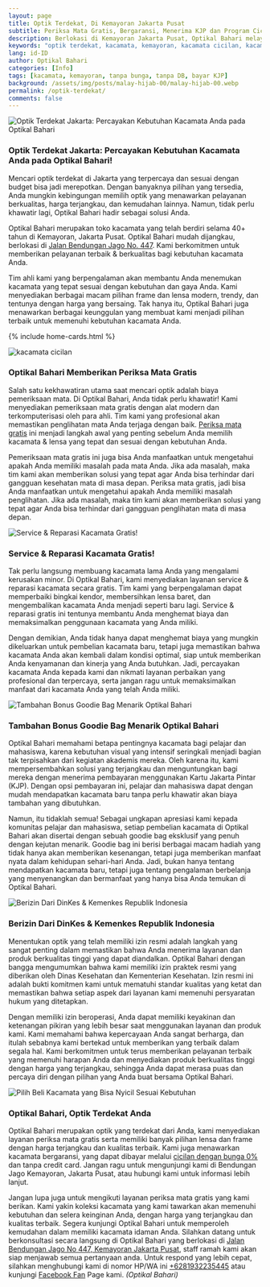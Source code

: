 ```yaml
---
layout: page
title: Optik Terdekat, Di Kemayoran Jakarta Pusat
subtitle: Periksa Mata Gratis, Bergaransi, Menerima KJP dan Program Cicilan
description: Berlokasi di Kemayoran Jakarta Pusat, Optikal Bahari melayanani periksa mata gratis, dengan berbagai pilihan bingkai dan lensa kacamata.
keywords: "optik terdekat, kacamata, kemayoran, kacamata cicilan, kacamata murah, tanpa bunga, tanpa DP, bayar KJP"
lang: id-ID
author: Optikal Bahari
categories: [Info]
tags: [kacamata, kemayoran, tanpa bunga, tanpa DB, bayar KJP]
background: /assets/img/posts/malay-hijab-00/malay-hijab-00.webp
permalink: /optik-terdekat/
comments: false
---
```


<div class="card shadow p-3 bg-white mb-5">
  <img
    itemprop="image"
    src="/assets/img/posts/malay-hijab-00/malay-hijab-01.webp"
    class="card-img-top"
    title="Optik Terdekat Jakarta: Percayakan Kebutuhan Kacamata Anda pada Optikal Bahari"
    alt="Optik Terdekat Jakarta: Percayakan Kebutuhan Kacamata Anda pada Optikal Bahari">
  <div class="card-body">
    <h3 class="card-title">
      Optik Terdekat Jakarta: Percayakan Kebutuhan Kacamata Anda pada Optikal Bahari!
    </h3>
    <p class="card-text text-justify">
      Mencari optik terdekat di Jakarta yang terpercaya dan sesuai dengan budget bisa jadi merepotkan. Dengan banyaknya pilihan yang tersedia, Anda mungkin kebingungan memilih optik yang menawarkan pelayanan berkualitas, harga terjangkau, dan kemudahan lainnya. Namun, tidak perlu khawatir lagi, Optikal Bahari hadir sebagai solusi Anda.
    </p>
    <p class="card-text text-justify">
      Optikal Bahari merupakan toko kacamata yang telah berdiri selama 40+ tahun di Kemayoran, Jakarta Pusat. Optikal Bahari mudah dijangkau, berlokasi di
      <a href="{{"/lokasi" | relative_url }}" title="Optikal Bahari, Jakarta Pusat">Jalan Bendungan Jago No. 447</a>. Kami berkomitmen untuk memberikan pelayanan terbaik & berkualitas bagi kebutuhan kacamata Anda.
    </p>
    <p class="card-text text-justify">
      Tim ahli kami yang berpengalaman akan membantu Anda menemukan kacamata yang tepat sesuai dengan kebutuhan dan gaya Anda. Kami menyediakan berbagai macam pilihan frame dan lensa modern, trendy, dan tentunya dengan harga yang bersaing. Tak hanya itu, Optikal Bahari juga menawarkan berbagai keunggulan yang membuat kami menjadi pilihan terbaik untuk memenuhi kebutuhan kacamata Anda.
    </p>
  </div>
</div>

{% include home-cards.html %}

<div class="card shadow p-3 bg-white mb-5">
  <img
    itemprop="image"
    src="/assets/img/posts/malay-hijab-00/malay-hijab-02.webp"
    class="card-img-top"
    alt="kacamata cicilan">
  <div class="card-body">
    <h3 class="card-title">
      Optikal Bahari Memberikan Periksa Mata Gratis
    </h3>
    <p class="card-text text-justify">
      Salah satu kekhawatiran utama saat mencari optik adalah biaya pemeriksaan mata. Di Optikal Bahari, Anda tidak perlu khawatir! Kami menyediakan pemeriksaan mata gratis dengan alat modern dan terkomputerisasi oleh para ahli. Tim kami yang profesional akan memastikan penglihatan mata Anda terjaga dengan baik.
      <a href="{{"/periksa-mata-gratis" | relative_url }}" title="Pemeriksaan mata gratis">Periksa mata gratis</a>
      ini menjadi langkah awal yang penting sebelum Anda memilih kacamata & lensa yang tepat dan sesuai dengan kebutuhan Anda.
    </p>
    <p class="card-text text-justify">
      Pemeriksaan mata gratis ini juga bisa Anda manfaatkan untuk mengetahui apakah Anda memiliki masalah pada mata Anda. Jika ada masalah, maka tim kami akan memberikan solusi yang tepat agar Anda bisa terhindar dari gangguan kesehatan mata di masa depan. Periksa mata gratis, jadi bisa Anda manfaatkan untuk mengetahui apakah Anda memiliki masalah penglihatan. Jika ada masalah, maka tim kami akan memberikan solusi yang tepat agar Anda bisa terhindar dari gangguan penglihatan mata di masa depan.
    </p>
  </div>
</div>

<div class="card shadow p-3 bg-white mb-5">
  <img
    itemprop="image"
    src="/assets/img/posts/malay-hijab-00/malay-hijab-03.webp"
    class="card-img-top"
    title="Service & Reparasi Kacamata Gratis!"
    alt="Service & Reparasi Kacamata Gratis!">
  <div class="card-body">
    <h3 class="card-title">
      Service & Reparasi Kacamata Gratis!
    </h3>
    <p class="card-text text-justify">
      Tak perlu langsung membuang kacamata lama Anda yang mengalami kerusakan minor. Di Optikal Bahari, kami menyediakan layanan service & reparasi kacamata secara gratis. Tim kami yang berpengalaman dapat memperbaiki bingkai kendor, membersihkan lensa baret, dan mengembalikan kacamata Anda menjadi seperti baru lagi. Service & reparasi gratis ini tentunya membantu Anda menghemat biaya dan memaksimalkan penggunaan kacamata yang Anda miliki.
    </p>
    <p class="card-text text-justify">
      Dengan demikian, Anda tidak hanya dapat menghemat biaya yang mungkin dikeluarkan untuk pembelian kacamata baru, tetapi juga memastikan bahwa kacamata Anda akan kembali dalam kondisi optimal, siap untuk memberikan Anda kenyamanan dan kinerja yang Anda butuhkan. Jadi, percayakan kacamata Anda kepada kami dan nikmati layanan perbaikan yang profesional dan terpercaya, serta jangan ragu untuk memaksimalkan manfaat dari kacamata Anda yang telah Anda miliki.
    </p>
  </div>
</div>

<div class="card shadow p-3 bg-white mb-5">
  <img
    itemprop="image"
    src="/assets/img/posts/malay-hijab-00/malay-hijab-04.webp"
    class="card-img-top"
    title="Tambahan Bonus Goodie Bag Menarik Optikal Bahari"
    alt="Tambahan Bonus Goodie Bag Menarik Optikal Bahari">
  <div class="card-body">
    <h3 class="card-title">
      Tambahan Bonus Goodie Bag Menarik Optikal Bahari
    </h3>
    <p class="card-text text-justify">
      Optikal Bahari memahami betapa pentingnya kacamata bagi pelajar dan mahasiswa, karena kebutuhan visual yang intensif seringkali menjadi bagian tak terpisahkan dari kegiatan akademis mereka. Oleh karena itu, kami mempersembahkan solusi yang terjangkau dan menguntungkan bagi mereka dengan menerima pembayaran menggunakan Kartu Jakarta Pintar (KJP). Dengan opsi pembayaran ini, pelajar dan mahasiswa dapat dengan mudah mendapatkan kacamata baru tanpa perlu khawatir akan biaya tambahan yang dibutuhkan.
    </p>
    <p class="card-text text-justify">
      Namun, itu tidaklah semua! Sebagai ungkapan apresiasi kami kepada komunitas pelajar dan mahasiswa, setiap pembelian kacamata di Optikal Bahari akan disertai dengan sebuah goodie bag eksklusif yang penuh dengan kejutan menarik. Goodie bag ini berisi berbagai macam hadiah yang tidak hanya akan memberikan kesenangan, tetapi juga memberikan manfaat nyata dalam kehidupan sehari-hari Anda. Jadi, bukan hanya tentang mendapatkan kacamata baru, tetapi juga tentang pengalaman berbelanja yang menyenangkan dan bermanfaat yang hanya bisa Anda temukan di Optikal Bahari.
    </p>
  </div>
</div>

<div class="card shadow p-3 bg-white mb-5">
  <img
    itemprop="image"
    src="/assets/img/posts/malay-hijab-00/malay-hijab-05.webp"
    class="card-img-top"
    title="Berizin Dari DinKes & Kemenkes Republik Indonesia"
    alt="Berizin Dari DinKes & Kemenkes Republik Indonesia">
  <div class="card-body">
    <h3 class="card-title">
      Berizin Dari DinKes & Kemenkes Republik Indonesia
    </h3>
    <p class="card-text text-justify">
      Menentukan optik yang telah memiliki izin resmi adalah langkah yang sangat penting dalam memastikan bahwa Anda menerima layanan dan produk berkualitas tinggi yang dapat diandalkan. Optikal Bahari dengan bangga mengumumkan bahwa kami memiliki izin praktek resmi yang diberikan oleh Dinas Kesehatan dan Kementerian Kesehatan. Izin resmi ini adalah bukti komitmen kami untuk mematuhi standar kualitas yang ketat dan memastikan bahwa setiap aspek dari layanan kami memenuhi persyaratan hukum yang ditetapkan.
    </p>
    <p class="card-text text-justify">
      Dengan memiliki izin beroperasi, Anda dapat memiliki keyakinan dan ketenangan pikiran yang lebih besar saat menggunakan layanan dan produk kami. Kami memahami bahwa kepercayaan Anda sangat berharga, dan itulah sebabnya kami bertekad untuk memberikan yang terbaik dalam segala hal. Kami berkomitmen untuk terus memberikan pelayanan terbaik yang memenuhi harapan Anda dan menyediakan produk berkualitas tinggi dengan harga yang terjangkau, sehingga Anda dapat merasa puas dan percaya diri dengan pilihan yang Anda buat bersama Optikal Bahari.
    </p>
  </div>
</div>

<div class="card shadow p-3 bg-white mb-5">
  <img
    itemprop="image"
    src="/assets/img/posts/malay-hijab-00/malay-hijab-00.webp"
    class="card-img-top"
    title="Pilih Beli Kacamata yang Bisa Nyicil Sesuai Kebutuhan"
    alt="Pilih Beli Kacamata yang Bisa Nyicil Sesuai Kebutuhan">
  <div class="card-body">
    <h3 class="card-title">Optikal Bahari, Optik Terdekat Anda</h3>
    <p class="card-text text-justify">
      Optikal Bahari merupakan optik yang terdekat dari Anda, kami menyediakan layanan periksa mata gratis serta memiliki banyak pilihan lensa dan frame dengan harga terjangkau dan kualitas terbaik. Kami juga menawarkan kacamata bergaransi, yang dapat dibayar melalui
      <a href="{{"/kacamata-cicilan" | relative_url }}" title="Optikal Bahari, kacamata cicilan dengan bunga 0%">cicilan dengan bunga 0%</a>
      dan tanpa credit card. Jangan ragu untuk mengunjungi kami di Bendungan Jago Kemayoran, Jakarta Pusat, atau hubungi kami untuk informasi lebih lanjut.
    </p>
    <p class="card-text text-justify">
      Jangan lupa juga untuk mengikuti layanan periksa mata gratis yang kami berikan. Kami yakin koleksi kacamata yang kami tawarkan akan memenuhi kebutuhan dan selera keinginan Anda, dengan harga yang terjangkau dan kualitas terbaik. Segera kunjungi Optikal Bahari untuk memperoleh kemudahan dalam memiliki kacamata idaman Anda. Silahkan datang untuk berkonsultasi secara langsung di Optikal Bahari yang berlokasi di
      <a href="{{"/lokasi" | relative_url }}" title="Jalan Bendungan Jago No 447, Kemayoran Jakarta Pusat">Jalan Bendungan Jago No 447, Kemayoran Jakarta Pusat</a>, staff ramah kami akan siap menjawab semua pertanyaan anda. Untuk respond yang lebih cepat, silahkan menghubungi kami di nomor HP/WA ini
      <a
        href="https://api.whatsapp.com/send?phone=6281932235445&text=Hallo%2C+saya+butuh+informasi+lebih+lanjut+mengenai+Optikal+Bahari"
        id="WhatsAppClick"
        class="WhatsAppCall"
        title="Call WhatsApp">+6281932235445</a>
      atau kunjungi
      <a
        href="https://www.facebook.com/optikalbahari"
        id="FBClick"
        title="Facebook Page Optikal Bahari"
        class="FacebookPage">Facebook Fan</a>
      Page kami.
      <em>(Optikal Bahari)</em>
    </p>
  </div>
</div>